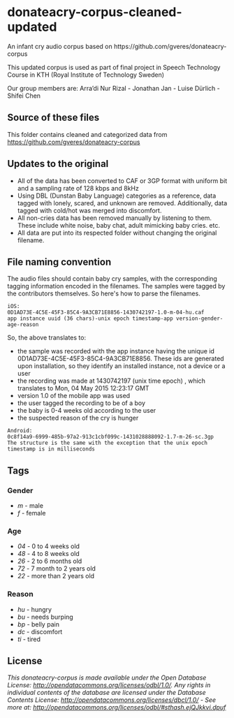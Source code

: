 # donateacry-corpus-cleaned-updated
<p>An infant cry audio corpus based on https://github.com/gveres/donateacry-corpus</p>
<p>This updated corpus is used as part of final project in Speech Technology Course in KTH (Royal Institute of Technology Sweden)</p>
<p>Our group members are: Arra’di Nur Rizal - Jonathan Jan - Luise Dürlich - Shifei Chen</p>

## Source of these files
This folder contains cleaned and categorized data from https://github.com/gveres/donateacry-corpus

## Updates to the original
- All of the data has been converted to CAF or 3GP format with uniform bit and a sampling rate of 128 kbps and 8kHz
- Using DBL (Dunstan Baby Language) categories as a reference, data tagged with lonely, scared, and unknown are removed. Additionally, data tagged with cold/hot was merged into discomfort.
- All non-cries data has been removed manually by listening to them. These include white noise, baby chat, adult mimicking baby cries. etc.
- All data are put into its respected folder without changing the original filename.

## File naming convention
The audio files should contain baby cry samples, with the corresponding tagging information encoded in the filenames. The samples were tagged by the contributors themselves. So here's how to parse the filenames.

```
iOS:
0D1AD73E-4C5E-45F3-85C4-9A3CB71E8856-1430742197-1.0-m-04-hu.caf
app instance uuid (36 chars)-unix epoch timestamp-app version-gender-age-reason
```
So, the above translates to:
- the sample was recorded with the app instance having the unique id 0D1AD73E-4C5E-45F3-85C4-9A3CB71E8856. These ids are generated upon installation, so they identify an installed instance, not a device or a user
- the recording was made at 1430742197 (unix time epoch) , which translates to Mon, 04 May 2015 12:23:17 GMT
- version 1.0 of the mobile app was used
- the user tagged the recording to be of a boy
- the baby is 0-4 weeks old according to the user
- the suspected reason of the cry is hunger

```
Android:
0c8f14a9-6999-485b-97a2-913c1cbf099c-1431028888092-1.7-m-26-sc.3gp
The structure is the same with the exception that the unix epoch timestamp is in milliseconds
```

## Tags
### Gender
- *m* - male
- *f* - female

### Age
- *04* - 0 to 4 weeks old
- *48* - 4 to 8 weeks old
- *26* - 2 to 6 months old
- *72* - 7 month to 2 years old
- *22* - more than 2 years old

### Reason
- *hu* - hungry
- *bu* - needs burping
- *bp* - belly pain
- *dc* - discomfort
- *ti* - tired

## License
*This donateacry-corpus is made available under the Open Database License: http://opendatacommons.org/licenses/odbl/1.0/. Any rights in individual contents of the database are licensed under the Database Contents License: http://opendatacommons.org/licenses/dbcl/1.0/ - See more at: http://opendatacommons.org/licenses/odbl/#sthash.ejQJkkvi.dpuf*
